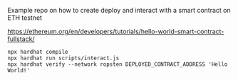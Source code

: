 Example repo on how to create deploy and interact with a smart contract on ETH testnet

https://ethereum.org/en/developers/tutorials/hello-world-smart-contract-fullstack/

```
npx hardhat compile
npx hardhat run scripts/interact.js
npx hardhat verify --network ropsten DEPLOYED_CONTRACT_ADDRESS 'Hello World!'
```
